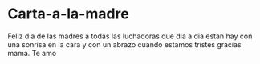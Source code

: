 # Carta-a-la-madre
Feliz dia de las madres a todas las luchadoras que dia a dia estan hay con una sonrisa en la cara y con un abrazo cuando estamos tristes gracias mama. Te amo 
